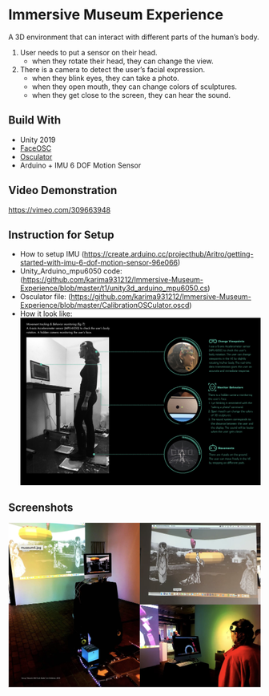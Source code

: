 # Immersive Museum Experience
A 3D environment that can interact with different parts of the human’s body.
1. User needs to put a sensor on their head.
   * when they rotate their head, they can change the view.
2. There is a camera to detect the user’s facial expression.
   * when they blink eyes, they can take a photo.
   * when they open mouth, they can change colors of sculptures.
   * when they get close to the screen, they can hear the sound.
## Build With
* Unity 2019
* [FaceOSC](https://github.com/kylemcdonald/ofxFaceTracker/releases)
* [Osculator](https://osculator.net/)
* Arduino + IMU 6 DOF Motion Sensor 
## Video Demonstration
https://vimeo.com/309663948
## Instruction for Setup
* How to setup IMU (https://create.arduino.cc/projecthub/Aritro/getting-started-with-imu-6-dof-motion-sensor-96e066)
* Unity_Arduino_mpu6050 code: (https://github.com/karima931212/Immersive-Museum-Experience/blob/master/t1/unity3d_arduino_mpu6050.cs)
* Osculator file: (https://github.com/karima931212/Immersive-Museum-Experience/blob/master/CalibrationOSCulator.oscd)
* How it look like:![alt text](https://github.com/karima931212/Immersive-Museum-Experience/blob/master/Screenshots/ce51ab_74d4a97ceea84ca6a58b91b6171f0359_mv2_d_2482_1724_s_2.png)
## Screenshots
![alt text](https://github.com/karima931212/Immersive-Museum-Experience/blob/master/Screenshots/Screen%20Shot%202020-05-16%20at%207.55.44%20PM.png?raw=true)
